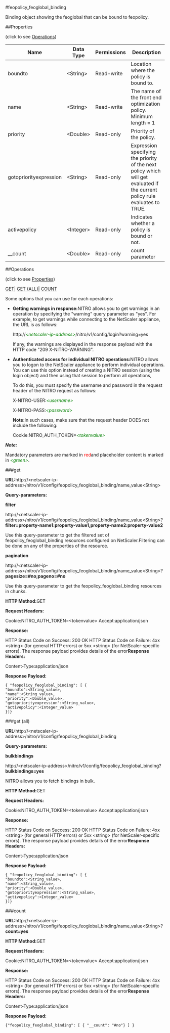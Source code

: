 #feopolicy_feoglobal_binding

Binding object showing the feoglobal that can be bound to feopolicy.


##Properties 
<span>(click to see [Operations](#opera))</span>


<table><thead><tr><th>Name</th><th>Data Type</th><th>Permissions</th><th>Description</th></tr></thead><tbody><tr><td>boundto</td><td>&lt;String></td><td>Read-write</td><td>Location where the policy is bound to.</td></tr><tr><td>name</td><td>&lt;String></td><td>Read-write</td><td>The name of the front end optimization policy.<br>Minimum length = 1</td></tr><tr><td>priority</td><td>&lt;Double></td><td>Read-only</td><td>Priority of the policy.</td></tr><tr><td>gotopriorityexpression</td><td>&lt;String></td><td>Read-only</td><td>Expression specifying the priority of the next policy which will get evaluated if the current policy rule evaluates to TRUE.</td></tr><tr><td>activepolicy</td><td>&lt;Integer></td><td>Read-only</td><td>Indicates whether a policy is bound or not.</td></tr><tr><td>__count</td><td>&lt;Double></td><td>Read-only</td><td>count parameter</td></tr></tbody></table>
##Operations 
<span>(click to see [Properties](#prope))</span>


[GET]()| [GET (ALL)](#get-)| [COUNT](#)


Some options that you can use for each operations:
<ul><li><p><b>Getting warnings in response:</b>NITRO allows you to get warnings in an operation by specifying the "warning" query parameter as "yes". For example, to get warnings while connecting to the NetScaler appliance, the URL is as follows:</p><p>http://<span style="color:green;font-style:italic;">&lt;netscaler-ip-address&gt;</span>/nitro/v1/config/login?warning=yes</p><p>If any, the warnings are displayed in the response payload with the HTTP code "209 X-NITRO-WARNING".</p></li><li><p><b>Authenticated access for individual NITRO operations:</b>NITRO allows you to logon to the NetScaler appliance to perform individual operations. You can use this option instead of creating a NITRO session (using the login object) and then using that session to perform all operations,</p><p>To do this, you must specify the username and password in the request header of the NITRO request as follows:</p><p>X-NITRO-USER:<span style="color:green;font-style:italic;">&lt;username&gt;</span></p><p>X-NITRO-PASS:<span style="color:green;font-style:italic;">&lt;password&gt;</span></p><p><b>Note:</b>In such cases, make sure that the request header DOES not include the following:</p><p>Cookie:NITRO_AUTH_TOKEN=<span style="color:green;font-style:italic;">&lt;tokenvalue&gt;</span></p></li></ul>



***Note:*** 
Mandatory parameters are marked in <span style="color:#FF0000;">red</span>and placeholder content is marked in <span style="color:green;font-style:italic">&lt;green&gt;</span>.

###get



<b>URL:</b>http://&lt;netscaler-ip-address&gt;/nitro/v1/config/feopolicy_feoglobal_binding/name_value&lt;String&gt;
<b>Query-parameters:</b>
<b>filter</b>
http://&lt;netscaler-ip-address&gt;/nitro/v1/config/feopolicy_feoglobal_binding/name_value&lt;String&gt;?<b>filter=property-name1:property-value1,property-name2:property-value2</b>
Use this query-parameter to get the filtered set of feopolicy_feoglobal_binding resources configured on NetScaler.Filtering can be done on any of the properties of the resource.


<b>pagination</b>
http://&lt;netscaler-ip-address&gt;/nitro/v1/config/feopolicy_feoglobal_binding/name_value&lt;String&gt;?<b>pagesize=#no;pageno=#no</b>
Use this query-parameter to get the feopolicy_feoglobal_binding resources in chunks.



<b>HTTP Method:</b>GET
<b>Request Headers:</b>

Cookie:NITRO_AUTH_TOKEN=&lt;tokenvalue&gt;Accept:application/json

<b>Response:</b>
HTTP Status Code on Success: 200 OKHTTP Status Code on Failure: 4xx &lt;string&gt; (for general HTTP errors) or 5xx &lt;string&gt; (for NetScaler-specific errors). The response payload provides details of the error<b>Response Headers:</b>

Content-Type:application/json

<b>Response Payload: </b>```{ "feopolicy_feoglobal_binding": [ {"boundto":<String_value>,"name":<String_value>,"priority":<Double_value>,"gotopriorityexpression":<String_value>,"activepolicy":<Integer_value>}]}```



###get (all)



<b>URL:</b>http://&lt;netscaler-ip-address&gt;/nitro/v1/config/feopolicy_feoglobal_binding
<b>Query-parameters:</b>
<b>bulkbindings</b>
http://&lt;netscaler-ip-address&gt;/nitro/v1/config/feopolicy_feoglobal_binding?<b>bulkbindings=yes</b>
NITRO allows you to fetch bindings in bulk.



<b>HTTP Method:</b>GET
<b>Request Headers:</b>

Cookie:NITRO_AUTH_TOKEN=&lt;tokenvalue&gt;Accept:application/json

<b>Response:</b>
HTTP Status Code on Success: 200 OKHTTP Status Code on Failure: 4xx &lt;string&gt; (for general HTTP errors) or 5xx &lt;string&gt; (for NetScaler-specific errors). The response payload provides details of the error<b>Response Headers:</b>

Content-Type:application/json

<b>Response Payload: </b>```{ "feopolicy_feoglobal_binding": [ {"boundto":<String_value>,"name":<String_value>,"priority":<Double_value>,"gotopriorityexpression":<String_value>,"activepolicy":<Integer_value>}]}```



###count



<b>URL:</b>http://&lt;netscaler-ip-address&gt;/nitro/v1/config/feopolicy_feoglobal_binding/name_value&lt;String&gt;?<b>count=yes</b>
<b>HTTP Method:</b>GET
<b>Request Headers:</b>

Cookie:NITRO_AUTH_TOKEN=&lt;tokenvalue&gt;Accept:application/json

<b>Response:</b>
HTTP Status Code on Success: 200 OKHTTP Status Code on Failure: 4xx &lt;string&gt; (for general HTTP errors) or 5xx &lt;string&gt; (for NetScaler-specific errors). The response payload provides details of the error<b>Response Headers:</b>

Content-Type:application/json

<b>Response Payload: </b>```{"feopolicy_feoglobal_binding": [ { "__count": "#no"} ] }```



